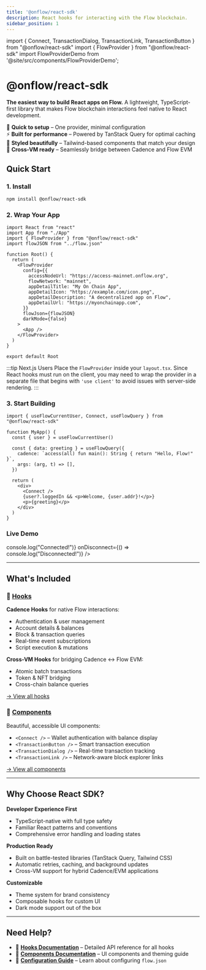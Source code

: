 ```yaml
---
title: '@onflow/react-sdk'
description: React hooks for interacting with the Flow blockchain.
sidebar_position: 1
---
```


import { Connect, TransactionDialog, TransactionLink, TransactionButton } from "@onflow/react-sdk"
import { FlowProvider } from "@onflow/react-sdk"
import FlowProviderDemo from '@site/src/components/FlowProviderDemo';

# @onflow/react-sdk

**The easiest way to build React apps on Flow.** A lightweight, TypeScript-first library that makes Flow blockchain interactions feel native to React development.

🚀 **Quick to setup** – One provider, minimal configuration  
⚡ **Built for performance** – Powered by TanStack Query for optimal caching  
🎨 **Styled beautifully** – Tailwind-based components that match your design  
🔗 **Cross-VM ready** – Seamlessly bridge between Cadence and Flow EVM  

## Quick Start

### 1. Install

```bash
npm install @onflow/react-sdk
```

### 2. Wrap Your App

```tsx
import React from "react"
import App from "./App"
import { FlowProvider } from "@onflow/react-sdk"
import flowJSON from "../flow.json"

function Root() {
  return (
    <FlowProvider
      config={{
        accessNodeUrl: "https://access-mainnet.onflow.org",
        flowNetwork: "mainnet",
        appDetailTitle: "My On Chain App",
        appDetailIcon: "https://example.com/icon.png",
        appDetailDescription: "A decentralized app on Flow",
        appDetailUrl: "https://myonchainapp.com",
      }}
      flowJson={flowJSON}
      darkMode={false}
    >
      <App />
    </FlowProvider>
  )
}

export default Root
```

:::tip Next.js Users
Place the `FlowProvider` inside your `layout.tsx`. Since React hooks must run on the client, you may need to wrap the provider in a separate file that begins with `'use client'` to avoid issues with server-side rendering.
:::

### 3. Start Building

```tsx
import { useFlowCurrentUser, Connect, useFlowQuery } from "@onflow/react-sdk"

function MyApp() {
  const { user } = useFlowCurrentUser()
  
  const { data: greeting } = useFlowQuery({
    cadence: `access(all) fun main(): String { return "Hello, Flow!" }`,
    args: (arg, t) => [],
  })

  return (
    <div>
      <Connect />
      {user?.loggedIn && <p>Welcome, {user.addr}!</p>}
      <p>{greeting}</p>
    </div>
  )
}
```

### Live Demo

<FlowProviderDemo>
  <Connect 
    onConnect={() => console.log("Connected!")} 
    onDisconnect={() => console.log("Disconnected!")} 
  />
</FlowProviderDemo>

---

## What's Included

### 🎣 [Hooks](./hooks.md)

**Cadence Hooks** for native Flow interactions:
- Authentication & user management
- Account details & balances  
- Block & transaction queries
- Real-time event subscriptions
- Script execution & mutations

**Cross-VM Hooks** for bridging Cadence ↔ Flow EVM:
- Atomic batch transactions
- Token & NFT bridging 
- Cross-chain balance queries

[→ View all hooks](./hooks.md)

### 🎨 [Components](./components.md)  

Beautiful, accessible UI components:
- `<Connect />` – Wallet authentication with balance display
- `<TransactionButton />` – Smart transaction execution  
- `<TransactionDialog />` – Real-time transaction tracking
- `<TransactionLink />` – Network-aware block explorer links

[→ View all components](./components.md)

---

## Why Choose React SDK?

**Developer Experience First**
- TypeScript-native with full type safety
- Familiar React patterns and conventions
- Comprehensive error handling and loading states

**Production Ready**  
- Built on battle-tested libraries (TanStack Query, Tailwind CSS)
- Automatic retries, caching, and background updates
- Cross-VM support for hybrid Cadence/EVM applications

**Customizable**
- Theme system for brand consistency  
- Composable hooks for custom UI
- Dark mode support out of the box

---

## Need Help?

- 📖 **[Hooks Documentation](./hooks.md)** – Detailed API reference for all hooks
- 🎨 **[Components Documentation](./components.md)** – UI components and theming guide  
- 🔗 **[Configuration Guide](../flow-cli/flow.json/configuration.md)** – Learn about configuring `flow.json`